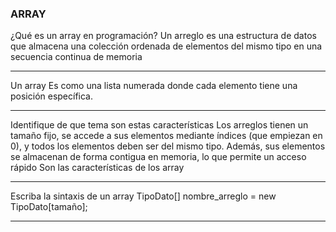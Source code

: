 ### ARRAY
¿Qué es un array en programación?
Un arreglo es una estructura de datos que almacena una colección ordenada de elementos del mismo tipo en una secuencia continua de memoria

---
Un array
Es como una lista numerada donde cada elemento tiene una posición específica.

---
Identifique de que tema son estas características
Los arreglos tienen un tamaño fijo, se accede a sus elementos mediante índices (que empiezan en 0), y todos los elementos deben ser del mismo tipo. Además, sus elementos se almacenan de forma contigua en memoria, lo que permite un acceso rápido
Son las características de los array

----
Escriba la sintaxis de un array
TipoDato[] nombre_arreglo = new TipoDato[tamaño];

---
